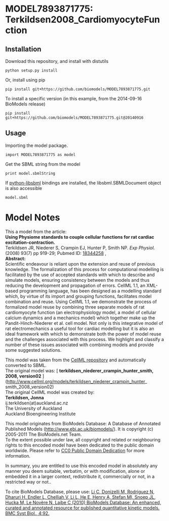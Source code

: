 # MODEL7893871775: Terkildsen2008_CardiomyocyteFunction

## Installation

Download this repository, and install with distutils

`python setup.py install`

Or, install using pip

`pip install git+https://github.com/biomodels/MODEL7893871775.git`

To install a specific version (in this example, from the 2014-09-16 BioModels release)

`pip install git+https://github.com/biomodels/MODEL7893871775.git@20140916`

## Usage

Importing the model package.

`import MODEL7893871775 as model`

Get the SBML string from the model

`print model.sbmlString`

If [python-libsbml](https://pypi.python.org/pypi/python-libsbml) bindings are
installed, the libsbml.SBMLDocument object is also accessible

`model.sbml`


# Model Notes


This a model from the article:  
**Using Physiome standards to couple cellular functions for rat cardiac excitation-contraction.**   
Terkildsen JR, Niederer S, Crampin EJ, Hunter P, Smith NP. _Exp Physiol._
(2008) 93(7) pp 919-29; Pubmed ID:
[18344258](http://www.ncbi.nlm.nih.gov/pubmed/18344258) ,  
**Abstract:**   
Scientific endeavour is reliant upon the extension and reuse of previous
knowledge. The formalization of this process for computational modelling is
facilitated by the use of accepted standards with which to describe and
simulate models, ensuring consistency between the models and thus reducing the
development and propagation of errors. CellML 1.1, an XML-based programming
language, has been designed as a modelling standard which, by virtue of its
import and grouping functions, facilitates model combination and reuse. Using
CellML 1.1, we demonstrate the process of formalized model reuse by combining
three separate models of rat cardiomyocyte function (an electrophysiology
model, a model of cellular calcium dynamics and a mechanics model) which
together make up the Pandit-Hinch-Niederer et al. cell model. Not only is this
integrative model of rat electromechanics a useful tool for cardiac modelling
but it is also an ideal framework with which to demonstrate both the power of
model reuse and the challenges associated with this process. We highlight and
classify a number of these issues associated with combining models and provide
some suggested solutions.

This model was taken from the [CellML
repository](http://www.cellml.org/models) and automatically converted to SBML.  
The original model was: [ **terkildsen_niederer_crampin_hunter_smith, 2008,
version02** ](http://www.cellml.org/models/terkildsen_niederer_crampin_hunter_
smith_2008_version02)  
The original CellML model was created by:  
**Terkildsen, Jonna**   
ij.terkildsen(at)auckland.ac.nz  
The University of Auckland  
Auckland Bioengineering Institute  

This model originates from BioModels Database: A Database of Annotated
Published Models (http://www.ebi.ac.uk/biomodels/). It is copyright (c)
2005-2011 The BioModels.net Team.  
To the extent possible under law, all copyright and related or neighbouring
rights to this encoded model have been dedicated to the public domain
worldwide. Please refer to [CC0 Public Domain
Dedication](http://creativecommons.org/publicdomain/zero/1.0/) for more
information.

In summary, you are entitled to use this encoded model in absolutely any
manner you deem suitable, verbatim, or with modification, alone or embedded it
in a larger context, redistribute it, commercially or not, in a restricted way
or not..  
  
To cite BioModels Database, please use: [Li C, Donizelli M, Rodriguez N,
Dharuri H, Endler L, Chelliah V, Li L, He E, Henry A, Stefan MI, Snoep JL,
Hucka M, Le Novère N, Laibe C (2010) BioModels Database: An enhanced, curated
and annotated resource for published quantitative kinetic models. BMC Syst
Biol., 4:92.](http://www.ncbi.nlm.nih.gov/pubmed/20587024)


